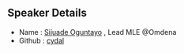 ## Speaker Details

- Name : [Sijuade Oguntayo](https://www.linkedin.com/in/cydal/) , Lead MLE @Omdena
- Github : [cydal](https://github.com/cydal)

